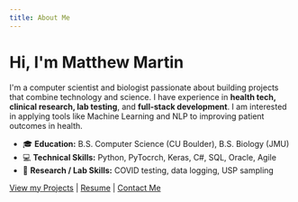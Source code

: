 ```yaml
---
title: About Me
---
```


# Hi, I'm Matthew Martin

I'm a computer scientist and biologist passionate about building projects that combine technology and science. I have experience in **health tech, clinical research, lab testing**, and **full-stack development**. I am interested in applying tools 
like Machine Learning and NLP to improving patient outcomes in health.

- 🎓 **Education:** B.S. Computer Science (CU Boulder), B.S. Biology (JMU)  
- 💻 **Technical Skills:** Python, PyTocrch, Keras, C#, SQL, Oracle, Agile  
- 🔬 **Research / Lab Skills:** COVID testing, data logging, USP sampling  

[View my Projects](projects.md) | [Resume](resume.md) | [Contact Me](contact.md)
